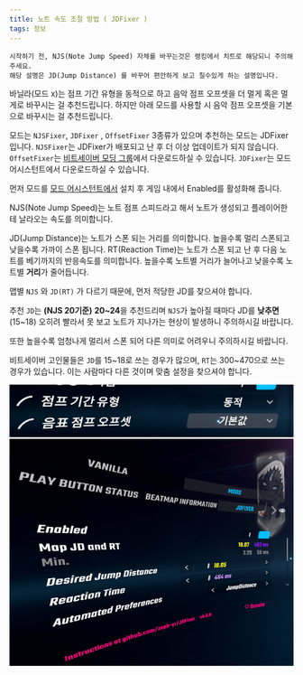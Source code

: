 ```yaml
---
title: 노트 속도 조절 방법 ( JDFixer )
tags: 정보
---
```


```
시작하기 전, NJS(Note Jump Speed) 자체를 바꾸는것은 랭킹에서 치트로 해당되니 주의해주세요.
해당 설명은 JD(Jump Distance) 를 바꾸어 편안하게 보고 칠수있게 하는 설명입니다.
```

바닐라(모드 x)는 점프 기간 유형을 동적으로 하고 음악 점프 오프셋을 더 멀게 혹은 멀게로 바꾸시는 걸 추천드립니다.
하지만 아래 모드를 사용할 시 음악 점프 오프셋을 기본으로 바꾸시는 걸 추천드립니다.

모드는 `NJSFixer`, `JDFixer` , `OffsetFixer` 3종류가 있으며 추천하는 모드는 JDFixer입니다.
`NJSFixer`는 JDFixer가 배포되고 난 후 더 이상 업데이트가 되지 않습니다.
`OffsetFixer`는 [비트세이버 모딩 그룹](https://discord.gg/beatsabermods)에서 다운로드하실 수 있습니다.
`JDFixer`는 모드 어시스턴트에서 다운로드하실 수 있습니다.

먼저 모드를 [모드 어시스턴트에서](/2023/02/10/how-to-install-mode.html) 설치 후 게임 내에서 Enabled를 활성화해 줍니다.

NJS(Note Jump Speed)는 노트 점프 스피드라고 해서 노트가 생성되고 플레이어한테 날라오는 속도를 의미합니다.

JD(Jump Distance)는 노트가 스폰 되는 거리를 의미합니다. 높을수록 멀리 스폰되고 낮을수록 가까이 스폰 됩니다.
RT(Reaction Time)는 노트가 스폰 되고 난 후 다음 노트를 베기까지의 반응속도를 의미합니다.
높을수록 노트별 거리가 늘어나고 낮을수록 노트별 **거리**가 줄어듭니다.

맵별 `NJS` 와 `JD(RT)` 가 다르기 때문에, 먼저 적당한 JD를 찾으셔야 합니다.

추천 `JD`는 **(NJS 20기준)** **20~24**을 추천드리며 `NJS`가 높아질 때마다 JD를 **낮추면**(15~18) 오히려 빨라서 못 보고 노트가 지나가는 현상이 발생하니 주의하시길 바랍니다.

또한 높을수록 엄청나게 멀리서 스폰 되어 다른 의미로 어려우니 주의하시길 바랍니다.

비트세이버 고인물들은 `JD`를 15~18로 쓰는 경우가 많으며, `RT`는 300~470으로 쓰는 경우가 있습니다.
이는 사람마다 다른 것이며 맞춤 설정을 찾으셔야 합니다.

![](/img/information/jdfx2.png)
![](/img/information/jdfx1.png)